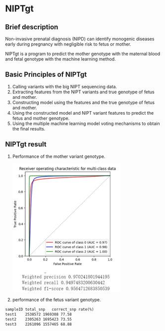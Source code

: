 # NIPTgt

## Brief description

Non-invasive prenatal diagnosis (NIPD) can identify monogenic diseases early during pregnancy with negligible risk to fetus or mother. 

NIPTgt is a program to predict the mother genotype with the maternal blood and fetal genotype with the machine learning method.

## Basic Principles of NIPTgt

1)  Calling variants with the big NIPT sequencing data.
2)   Extracting features from the NIPT variants and true genotype of fetus and mother.
3)   Constructing model using the features and the true genotype of fetus and mother.  
4)  Using the constructed model and NIPT variant features to predict the fetus and mother genotype.
4)  Using the multiple machine learning model voting mechanisms to obtain the final results.

## NIPTgt result

1. Performance of the mother variant genotype.

   <img src="/data/mother_snp.png" alt="mother_snp" style="zoom:60%;" />

   

2.  performance of the fetus variant genotype.

   ```
   sampleID	total_snp	correct_snp	rate(%)
   test1	2538572	1969308	77.58
   test2	2305263	1695423	73.55
   test3	2261096	1557465	68.88
   ```

​	

